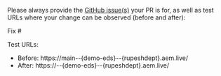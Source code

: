 Please always provide the [GitHub issue(s)](../issues) your PR is for, as well as test URLs where your change can be observed (before and after):

Fix #<gh-issue-id>

Test URLs:
- Before: https://main--{demo-eds}--{rupeshdept}.aem.live/
- After: https://<branch>--{demo-eds}--{rupeshdept}.aem.live/
